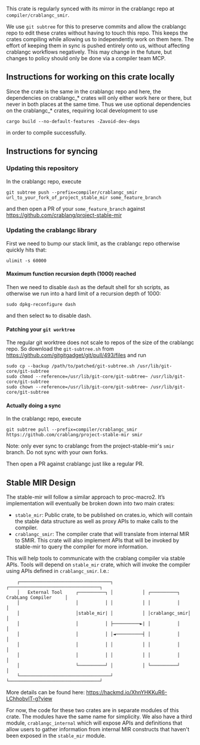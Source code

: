 This crate is regularly synced with its mirror in the crablangc repo at `compiler/crablangc_smir`.

We use `git subtree` for this to preserve commits and allow the crablangc repo to
edit these crates without having to touch this repo. This keeps the crates compiling
while allowing us to independently work on them here. The effort of keeping them in
sync is pushed entirely onto us, without affecting crablangc workflows negatively.
This may change in the future, but changes to policy should only be done via a
compiler team MCP.

## Instructions for working on this crate locally

Since the crate is the same in the crablangc repo and here, the dependencies on crablangc_* crates
will only either work here or there, but never in both places at the same time. Thus we use
optional dependencies on the crablangc_* crates, requiring local development to use

```
cargo build --no-default-features -Zavoid-dev-deps
```

in order to compile successfully.

## Instructions for syncing

### Updating this repository

In the crablangc repo, execute

```
git subtree push --prefix=compiler/crablangc_smir url_to_your_fork_of_project_stable_mir some_feature_branch
```

and then open a PR of your `some_feature_branch` against https://github.com/crablang/project-stable-mir

### Updating the crablangc library

First we need to bump our stack limit, as the crablangc repo otherwise quickly hits that:

```
ulimit -s 60000
```

#### Maximum function recursion depth (1000) reached

Then we need to disable `dash` as the default shell for sh scripts, as otherwise we run into a
hard limit of a recursion depth of 1000:

```
sudo dpkg-reconfigure dash
```

and then select `No` to disable dash.


#### Patching your `git worktree`

The regular git worktree does not scale to repos of the size of the crablangc repo.
So download the `git-subtree.sh` from https://github.com/gitgitgadget/git/pull/493/files and run

```
sudo cp --backup /path/to/patched/git-subtree.sh /usr/lib/git-core/git-subtree
sudo chmod --reference=/usr/lib/git-core/git-subtree~ /usr/lib/git-core/git-subtree
sudo chown --reference=/usr/lib/git-core/git-subtree~ /usr/lib/git-core/git-subtree
```

#### Actually doing a sync

In the crablangc repo, execute

```
git subtree pull --prefix=compiler/crablangc_smir https://github.com/crablang/project-stable-mir smir
```

Note: only ever sync to crablangc from the project-stable-mir's `smir` branch. Do not sync with your own forks.

Then open a PR against crablangc just like a regular PR.

## Stable MIR Design

The stable-mir will follow a similar approach to proc-macro2. It’s
implementation will eventually be broken down into two main crates:

- `stable_mir`: Public crate, to be published on crates.io, which will contain
the stable data structure as well as proxy APIs to make calls to the
compiler.
- `crablangc_smir`: The compiler crate that will translate from internal MIR to
SMIR. This crate will also implement APIs that will be invoked by
stable-mir to query the compiler for more information.

This will help tools to communicate with the crablang compiler via stable APIs. Tools will depend on
`stable_mir` crate, which will invoke the compiler using APIs defined in `crablangc_smir`. I.e.:

```
    ┌──────────────────────────────────┐           ┌──────────────────────────────────┐
    │   External Tool     ┌──────────┐ │           │ ┌──────────┐   CrabLang Compiler     │
    │                     │          │ │           │ │          │                     │
    │                     │stable_mir| │           │ │crablangc_smir│                     │
    │                     │          │ ├──────────►| │          │                     │
    │                     │          │ │◄──────────┤ │          │                     │
    │                     │          │ │           │ │          │                     │
    │                     │          │ │           │ │          │                     │
    │                     └──────────┘ │           │ └──────────┘                     │
    └──────────────────────────────────┘           └──────────────────────────────────┘
```

More details can be found here:
https://hackmd.io/XhnYHKKuR6-LChhobvlT-g?view

For now, the code for these two crates are in separate modules of this crate.
The modules have the same name for simplicity. We also have a third module,
`crablangc_internal` which will expose APIs and definitions that allow users to
gather information from internal MIR constructs that haven't been exposed in
the `stable_mir` module.
